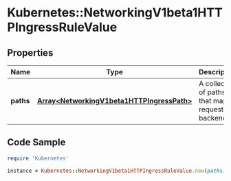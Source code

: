 # Kubernetes::NetworkingV1beta1HTTPIngressRuleValue

## Properties

Name | Type | Description | Notes
------------ | ------------- | ------------- | -------------
**paths** | [**Array&lt;NetworkingV1beta1HTTPIngressPath&gt;**](NetworkingV1beta1HTTPIngressPath.md) | A collection of paths that map requests to backends. | 

## Code Sample

```ruby
require 'Kubernetes'

instance = Kubernetes::NetworkingV1beta1HTTPIngressRuleValue.new(paths: null)
```


